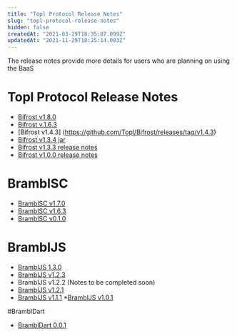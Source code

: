 ```yaml
---
title: "Topl Protocol Release Notes"
slug: "topl-protocol-release-notes"
hidden: false
createdAt: "2021-03-29T18:35:07.099Z"
updatedAt: "2021-11-29T18:25:14.003Z"
---
```

The release notes provide more details for users who are planning on using the BaaS

# Topl Protocol Release Notes
* [Bifrost v1.8.0](https://github.com/Topl/Bifrost/releases/tag/v1.8.0)
* [Bifrost v.1.6.3](https://github.com/Topl/Bifrost/releases/tag/v1.6.3)
* [Bifrost v1.4.3] (https://github.com/Topl/Bifrost/releases/tag/v1.4.3)
* [Bifrost v1.3.4 jar](https://repo.topl.network/bifrost-1.3.4.jar)
* [Bifrost v1.3.3 release notes](https://github.com/Topl/Bifrost/releases/tag/v1.3.3)
* [Bifrost v1.0.0 release notes](https://github.com/Topl/Bifrost/releases/tag/v1.0.0)

# BramblSC
* [BramblSC v1.7.0](https://github.com/Topl/Bifrost/releases/tag/v1.7.0)
* [BramblSC v1.6.3](https://github.com/Topl/Bifrost/releases/tag/v1.6.3)
* [BramblSC v0.1.0](https://github.com/Topl/BramblSc)

# BramblJS
* [BramblJS 1.3.0](https://github.com/Topl/BramblJS/releases/tag/1.3.0)
* [BramblJS v1.2.3](https://www.npmjs.com/package/brambljs)
* BramblJS v1.2.2 (Notes to be completed soon)
* [BramblJS v1.2.1](https://github.com/Topl/BramblJS/releases/tag/v1.2.1)
* [BramblJS v1.1.1](https://github.com/Topl/BramblJS/releases/tag/v1.1.1)
*[BramblJS v1.0.1](https://github.com/Topl/BramblJS/releases/tag/v1.0.1)

#BramblDart 
* [BramblDart 0.0.1](https://github.com/Topl/BramblDart/releases/tag/v0.0.1)